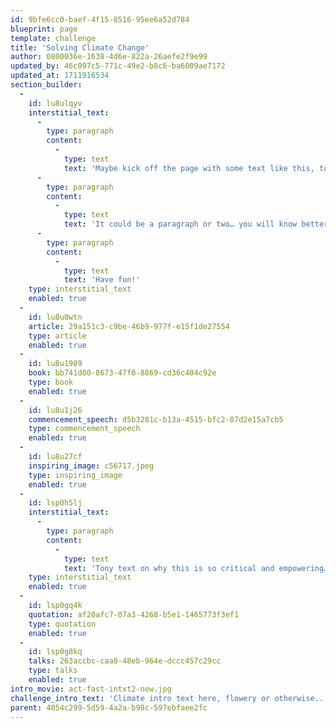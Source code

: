 ```yaml
---
id: 9bfe6cc0-baef-4f15-8516-95ee6a52d784
blueprint: page
template: challenge
title: 'Solving Climate Change'
author: 0800036e-1638-4d6e-822a-26aefe2f9e99
updated_by: 46c097c5-771c-49e2-b8c6-ba6009ae7172
updated_at: 1711916534
section_builder:
  -
    id: lu8ulqyv
    interstitial_text:
      -
        type: paragraph
        content:
          -
            type: text
            text: 'Maybe kick off the page with some text like this, to introduce what’s coming below?'
      -
        type: paragraph
        content:
          -
            type: text
            text: 'It could be a paragraph or two… you will know better than I! This text is just here to bulk up the typographic space and evaluate for visual purposes, so feel free to replace it or delete it as you get a feel for authoring the selection of content shown on this theme page, drawing from the best of what is available throughout the site.'
      -
        type: paragraph
        content:
          -
            type: text
            text: 'Have fun!'
    type: interstitial_text
    enabled: true
  -
    id: lu8u0wtn
    article: 29a151c3-c9be-46b9-977f-e15f1de27554
    type: article
    enabled: true
  -
    id: lu8u1989
    book: bb741d00-8673-47f0-8869-cd36c404c92e
    type: book
    enabled: true
  -
    id: lu8u1j26
    commencement_speech: d5b3281c-b13a-4515-bfc2-87d2e15a7cb5
    type: commencement_speech
    enabled: true
  -
    id: lu8u27cf
    inspiring_image: c56717.jpeg
    type: inspiring_image
    enabled: true
  -
    id: lsp0h5lj
    interstitial_text:
      -
        type: paragraph
        content:
          -
            type: text
            text: 'Tony text on why this is so critical and empowering…'
    type: interstitial_text
    enabled: true
  -
    id: lsp0gq4k
    quotation: af20afc7-07a3-4268-b5e1-1465773f3ef1
    type: quotation
    enabled: true
  -
    id: lsp0g8kq
    talks: 263accbc-caa0-48eb-964e-dccc457c29cc
    type: talks
    enabled: true
intro_movie: act-fast-intxt2-new.jpg
challenge_intro_text: 'Climate intro text here, flowery or otherwise...'
parent: 4054c299-5d59-4a2a-b98c-597ebfaee2fc
---
```

